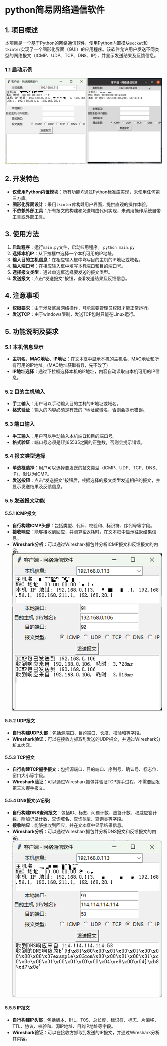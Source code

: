 # python简易网络通信软件

## 1. 项目概述
本项目是一个基于Python的网络通信软件，使用Python内置模块`socket`和`tkinter`实现了一个图形化界面（GUI）的应用程序。该软件允许用户发送不同类型的网络报文（ICMP、UDP、TCP、DNS、IP），并显示发送结果及反馈信息。

### 1.1 启动示例
![启动示例](attachments/Overview.jpg)

## 2. 开发特色
- **仅使用Python内置模块**：所有功能均通过Python标准库实现，未使用任何第三方库。
- **图形化界面设计**：采用`tkinter`库构建用户界面，提供直观的操作体验。
- **不依赖外部工具**：所有报文的构建和发送均由代码实现，未调用操作系统自带工具或外部工具。

## 3. 使用方法
1. **启动程序**：运行`main.py`文件，启动应用程序。
`python main.py`
2. **选择本机IP**：从下拉框中选择一个本机可用的IP地址。
3. **输入目的主机信息**：在相应输入框中填写目的主机的IP地址或域名。
4. **输入端口号**：在相应输入框中填写本机端口和目的端口号。
5. **选择报文类型**：通过单选框选择要发送的报文类型。
6. **发送报文**：点击“发送报文”按钮，查看发送结果及反馈信息。

## 4. 注意事项
- **权限要求**：由于涉及底层网络操作，可能需要管理员权限才能正常运行。
- **发送TCP**：由于windows限制，发送TCP包时只能在Linux运行。

## 5. 功能说明及要求

### 5.1 本机信息显示
- **主机名、MAC地址、IP地址**：在文本框中显示本机的主机名、MAC地址和所有可用的IP地址。(MAC地址获取有误，先不改了)
- **IP地址选择**：通过下拉框选择本机的IP地址，内容自动读取自本机可用的IP信息。

### 5.2 目的主机输入
- **手工输入**：用户可以手动输入目的主机的IP地址或域名。
- **格式验证**：输入的内容必须是有效的IP地址或域名，否则会提示错误。

### 5.3 端口输入
- **手工输入**：用户可以手动输入本机端口和目的端口号。
- **格式验证**：端口号必须是1到65535之间的正整数，否则会提示错误。

### 5.4 报文类型选择
- **单选框选择**：用户可以选择要发送的报文类型（ICMP、UDP、TCP、DNS、IP），默认为ICMP。
- **发送按钮**：点击“发送报文”按钮后，根据选择的报文类型发送相应的报文，并显示发送结果及反馈信息。

### 5.5 发送报文功能

#### 5.5.1 ICMP报文
- **自行构建ICMP头部**：包括类型、代码、校验和、标识符、序列号等字段。
- **接收响应**：能够接收到回应，并测算往返耗时，在文本框中显示往返结果信息。
- **Wireshark分析**：可以通过Wireshark抓包并分析ICMP报文和反馈报文的内容。
![ICMP](attachments/ICMP.png)

#### 5.5.2 UDP报文
- **自行构建UDP头部**：包括源端口、目的端口、长度、校验和等字段。
- **Wireshark验证**：可以在接收方抓取到发送的UDP报文，并通过Wireshark分析其内容。

#### 5.5.3 TCP报文
- **自行构建TCP握手报文**：包括源端口、目的端口、序列号、确认号、标志位、窗口大小等字段。
- **Wireshark验证**：可以通过Wireshark抓包并验证TCP握手过程，不需要回发第三次握手报文。

#### 5.5.4 DNS报文(A记录)
- **自行构建DNS查询报文**：包括ID、标志、问题计数、应答计数、权威应答计数、附加记录计数、查询域名、查询类型、查询类等字段。
- **接收响应**：能够接收到回应，并在文本框中显示结果信息。
- **Wireshark分析**：可以通过Wireshark抓包并分析DNS报文和反馈报文的内容。
![DNS](attachments/DNS.png)

#### 5.5.5 IP报文
- **自行构建IP头部**：包括版本、IHL、TOS、总长度、标识符、标志、片偏移、TTL、协议、校验和、源IP地址、目的IP地址等字段。
- **Wireshark验证**：可以在接收方抓取到发送的IP报文，并通过Wireshark分析其内容。
